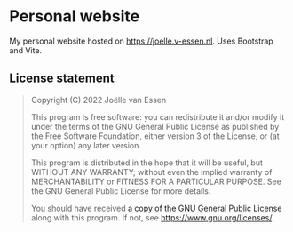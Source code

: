 # Personal website

My personal website hosted on https://joelle.v-essen.nl. Uses Bootstrap and Vite.

## License statement

> Copyright (C) 2022 Joëlle van Essen
>
> This program is free software: you can redistribute it and/or modify
> it under the terms of the GNU General Public License as published by
> the Free Software Foundation, either version 3 of the License, or
> (at your option) any later version.
>
> This program is distributed in the hope that it will be useful,
> but WITHOUT ANY WARRANTY; without even the implied warranty of
> MERCHANTABILITY or FITNESS FOR A PARTICULAR PURPOSE. See the
> GNU General Public License for more details.
>
> You should have received [a copy of the GNU General Public License](LICENSE.md)
> along with this program. If not, see <https://www.gnu.org/licenses/>.
